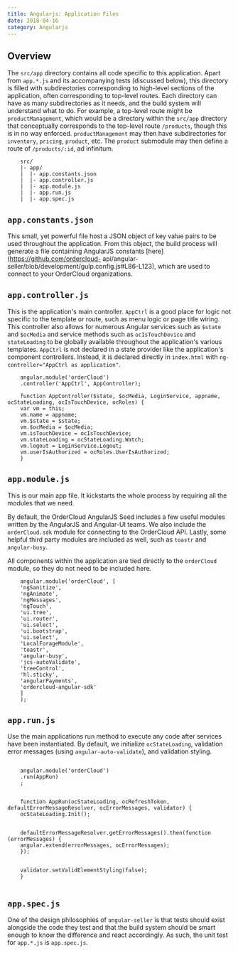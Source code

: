 ```yaml
---
title: Angularjs: Application Files
date: 2018-04-16
category: Angularjs
---
```



## Overview

The `src/app` directory contains all code specific to this application. Apart
from `app.*.js` and its accompanying tests (discussed below), this directory
is filled with subdirectories corresponding to high-level sections of the
application, often corresponding to top-level routes. Each directory can have
as many subdirectories as it needs, and the build system will understand what
to do. For example, a top-level route might be `productManagement`, which
would be a directory within the `src/app` directory that conceptually
corresponds to the top-level route `/products`, though this is in no way
enforced. `productManagement` may then have subdirectories for `inventory`,
`pricing`, `product`, etc. The `product` submodule may then define a route of
`/products/:id`, ad infinitum.



```
    src/
    |- app/
    |  |- app.constants.json
    |  |- app.controller.js
    |  |- app.module.js
    |  |- app.run.js
    |  |- app.spec.js

```

## `app.constants.json`

This small, yet powerful file host a JSON object of key value pairs to be used
throughout the application. From this object, the build process will generate
a file containing AngularJS constants [here](https://github.com/ordercloud-
api/angular-seller/blob/development/gulp.config.js#L86-L123), which are used
to connect to your OrderCloud organizations.

## `app.controller.js`

This is the application's main controller. `AppCtrl` is a good place for logic
not specific to the template or route, such as menu logic or page title
wiring. This controller also allows for numerous Angular services such as
`$state` and `$ocMedia` and service methods such as `ocIsTouchDevice` and
`stateLoading` to be globally available throughout the application's various
templates. `AppCtrl` is not declared in a state provider like the
application's component controllers. Instead, it is declared directly in
`index.html` with `ng-controller="AppCtrl as application"`.



```
    angular.module('orderCloud')
    .controller('AppCtrl', AppController);

    function AppController($state, $ocMedia, LoginService, appname, ocStateLoading, ocIsTouchDevice, ocRoles) {
    var vm = this;
    vm.name = appname;
    vm.$state = $state;
    vm.$ocMedia = $ocMedia;
    vm.isTouchDevice = ocIsTouchDevice;
    vm.stateLoading = ocStateLoading.Watch;
    vm.logout = LoginService.Logout;
    vm.userIsAuthorized = ocRoles.UserIsAuthorized;
    } 

```

## `app.module.js`

This is our main app file. It kickstarts the whole process by requiring all
the modules that we need.

By default, the OrderCloud AngularJS Seed includes a few useful modules
written by the AngularJS and Angular-UI teams. We also include the
`orderCloud.sdk` module for connecting to the OrderCloud API. Lastly, some
helpful third party modules are included as well, such as `toastr` and
`angular-busy`.

All components within the application are tied directly to the `orderCloud`
module, so they do not need to be included here.



```
    angular.module('orderCloud', [
    'ngSanitize',
    'ngAnimate',
    'ngMessages',
    'ngTouch',
    'ui.tree',
    'ui.router',
    'ui.select',
    'ui.bootstrap',
    'ui.select',
    'LocalForageModule',
    'toastr',
    'angular-busy',
    'jcs-autoValidate',
    'treeControl',
    'hl.sticky',
    'angularPayments',
    'ordercloud-angular-sdk'
    ]
    );

```





## `app.run.js`

Use the main applications run method to execute any code after services have
been instantiated. By default, we initialize `ocStateLoading`, validation
error messages (using `angular-auto-validate`), and validation styling.



```
    
    angular.module('orderCloud')
    .run(AppRun)
    ;
    
    
    function AppRun(ocStateLoading, ocRefreshToken, defaultErrorMessageResolver, ocErrorMessages, validator) {
    ocStateLoading.Init();
    
    
    defaultErrorMessageResolver.getErrorMessages().then(function (errorMessages) {
    angular.extend(errorMessages, ocErrorMessages);
    });
    
    
    validator.setValidElementStyling(false);
    }
    

```

## `app.spec.js`

One of the design philosophies of `angular-seller` is that tests should exist
alongside the code they test and that the build system should be smart enough
to know the difference and react accordingly. As such, the unit test for
`app.*.js` is `app.spec.js`.

